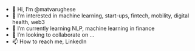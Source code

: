 - 👋 Hi, I’m @matvarughese
- 👀 I’m interested in machine learning, start-ups, fintech, mobility, digital health, web3
- 🌱 I’m currently learning NLP, machine learning in finance
- 💞️ I’m looking to collaborate on ...
- 📫 How to reach me, LinkedIn

<!---
matvarughese/matvarughese is a ✨ special ✨ repository because its `README.md` (this file) appears on your GitHub profile.
You can click the Preview link to take a look at your changes.
--->
